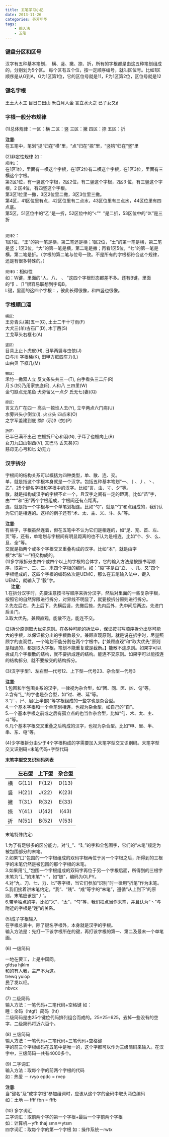 ```yaml
---
title: 五笔学习小记
date: 2013-11-26
categories: 芬芳年华
tags:
	- 输入法
	- 五笔
---
```


### 键盘分区和区号
汉字有五种基本笔划，  横、竖、撇、捺、折，所有的字根都是由这五种笔划组成的，分别划为5个区。
每个区有五个位，按一定顺序编号，就叫区位号。比如1区顺序是从G到A，G为1区第1位，它的区位号就是11，F为1区第2位，区位号就是12

### 键名字根
王土大木工 目日口田山
禾白月人金 言立水火之
已子女又纟

<!--more-->

### 字根一般分布规律
(1)总体规律：一区：横 二区：竖 三区：撇 四区：捺 五区：折  

**注意**:  
在五笔中，笔划“提”归在“横”里，“点”归在“捺”里，“竖钩”归在“竖”里

(2)非定性规律 如：  
`规律1`：  
在1区1位，里面有一横这个字根，在1区2位有二横这个字根，在1区3位，里面有三横这个字根。  
第2区1位，有一竖这个字根，2区2位，有二竖这个字根，2区3 位，有三竖这个字根，2 区4位，有四竖这个字根。  
第3区1位里一撇，3区2位里二撇，3区3位里三撇。  
第4区，41区位里有点，42区位里有二点水，43区位里有三点水，44区位里有四点底。  
第5区，51区位中的“乙”是一折，52区位中的“<”“  ”是二折，53区位中的“巛”是三折  
 

`规律2`：  
1区1位，“王”的第一笔是横，第二笔还是横；1区2位，“土”的第一笔是横，第二笔是竖；1区3位，“大”的第一笔是横，第二笔是撇；再看1区5位，“七”的第一笔是横，第二笔是折。（字根的第二笔与位号一致。不是所有的字根都符合这个规律，还是有很多特殊的。）  

`规律3`：相似性  
如：W键，里面的“人、八、 、 ”这四个字根形态都差不多。还有B键，里面的“阝、卩”很容易联想到字母B。  
L键，里面的这四个字根：，彼此长得很像，和四竖也很像。

### 字根顺口溜
`横区`:  
王旁青头(兼)五一(G), 土士二干十寸雨(F)  
大犬三(羊)古石厂(D), 木丁西(S)  
工戈草头右框七(A)  

`竖区`:  
目具上止卜虎皮(H), 日早两竖与虫依(J)    
口与川 字根稀(K), 田甲方框四车力(L)  
山由贝 下框几(M)  

`撇区`:  
禾竹一撇双人立 反文条头共三一(T), 白手看头三二斤(R)  
月彡(衫)乃用家衣底(E), 人和八 三四里(W)  
金勺缺点无尾鱼 犬旁留乂一点夕 氏无七(妻)(Q)  

`捺区`:  
言文方广在四一 高头一捺谁人去(Y), 立辛两点六门病(U)  
水旁兴头小倒立(I),  火业头 四点米(O)  
之字军盖建到底 摘礻(示)衤(衣)(P)

`折区`:  
已半巳满不出己 左框折尸心和羽(N), 子耳了也框向上(B)  
女刀九臼山朝西(V), 又巴马 丢矢矣(C)  
慈母无心弓和匕 幼无力

### 汉字拆分  
字根间的结构关系可以概括为四种类型，单、散、连、交。  
单，就是指这个字根本身就是一个汉字。包括五种基本笔划“一、丨、丿、丶、
乙”，25个键名字根和字根中的汉字。比如“言、虫、寸、夕”等。    
散，就是指构成汉字的字根不止一个，且汉字之间有一定的距离。比如“苗”字，由“艹”和“田”两个字根组成，字根间还有点距离。  
连，就是指一个字根与一个单笔划相连。比如“勺”，就是“勹”和点组成的，我们认为它们是相连的。这样的例子还有“术、太、主、义、斗、头”等。  

**注意**:  
有些字，字根虽然连着，但在五笔中不认为它们是相连的，如“足、充、首、左、页”等，还有，单笔划与字根间有明显距离的也不认为是相连，比如“个、少、么、旦、全”等。  
交就是指两个或多个字根交叉重叠构成的汉字。比如“本”，就是由字根“木”和“一”相交构成的。  
(1)多字跟拆分由四个或四个以上的字根的合体字，它的输入方法是按照书写顺序，取第一、二、三、末四个字根的编码。如：“毅”字是由“立、 、几、又”四个字根组成的，这四个字根的编码依次是UEMC，那么在五笔输入法中，键入UEMC，就输入了“毅”字。  
　
**注意**:  
	1.在拆分汉字时，先要注意按书写顺序来拆分汉字，然后对里面的一些复杂字根，按照它的自然界限进行拆分，对界线不明显了，就要按拆分原则进行拆分。  
	2.先左后右，先上后下，先横后竖，先撇后捺，先内后外，先中间后两边，先进门后关门。  
	3.取大优先，兼顾直观，能散不连，能连不交。

(2)拆分原则取大优先原则。在各种可能的拆法中，保证按书写顺序拆分出尽可能大的字根，以保证拆分出的字根数最少。兼顾直观原则。就是说在拆字时，尽量照顾字的直观性，一个笔划不能分割在两个字根中。【“兼顾直观”和“取大优先”原则是相通的，都是取大字根，笔划不能重复或是截断。】能散不连原则。如果字可以拆成几个字根散的结构，就不要拆成连的结构。能连不交原则。如果字可以能按连的结构拆分,  就不要按交的结构拆分。

(3)汉字字型1、左右型—代号12、上下型—代号23、杂合型—代号3  

**注意**:  
1.包围和半包围关系的汉字，一律视为杂合型，如“团、同、医、凶、句”等。  
2.含有“辶”的字也是杂合型，如“过、进、延”等。  
3.“厂、尸、眉(上半部)”等字根组成的一些字也是杂合型。  
4.一个基本字根和一个单笔划相连，也视为杂合型，如自己的“自”。  
5.一个基本字根之前或之后有孤立点的也当作杂合型，比如“勺、术、太、主、斗”等。  
6.几个基本字根交叉重叠之后构成的汉字，也视为杂合型。比如“申、里、半、串、东、电”等。

(4)少字根拆分由少于4个字根构成的字需要加入末笔字型交叉识别码。末笔字型交叉识别码=末笔代码+字型代码

**末笔字型交叉识别码列表**

&nbsp;|左右型|上下型|杂合型
:---:|:---:|:---:|:---:
横|G(11)|F(12)|D(13)
竖|H(21)|J(22)|K(23)
撇|T(31)|R(32)|E(33)
捺|Y(41)|U(42)|I(43)
折|N(51)|B(52)|V(53)

末笔特殊约定:

1.为了有足够多的区分能力，对“辶”、“廴”的字和全包围字，它们的“末笔”规定为被包围部分的末笔。  
2.如果“囗”包围的一个字根组成的双码字根再位于另一个字根之后，所得到的三根字的末笔仍然是被包围的那个字根的末笔。  
3.如果用“辶”包围一个字根组成的双码字再位于另一个字根后面，所得到的三根字末笔为“辶”的末笔“丶”，如“链”，编码为OLPY。  
4.对“九、刀、七、力、匕”等字根，当它们参加“识别”时一律用“折笔”作为末笔。  
5.我们接着讲末笔约定。“我”、“贱”、“成”等字的“末笔”，遵循“从上到下”的原则，末笔应该是“丿”。  
6.带单独点的字，比如“义”，“太”，“勺”等，我们把点当作末笔，并且认为“丶”与附近的字根是“连”的关系。  


(5)成子字根输入  
在字根总表中，除了键名字根外，本身就是汉字的字根。  
输入方法是：先打一下该字根所在的键，再打该字根的第一、第二及最末一个单笔画。  

(6) 一级简码

一地在要工，上是中国同。  
gfdsa hjklm  
和的有人我，主产不为这。  
trewq yuiop  
民了发以经。  
nbvcx  

(7) 二级简码  
输入方法：一笔代码+二笔代码+空格键 如：  
睡：全码（htgf）简码（ht）  
二级简码是由25个键位代码排列组合而成的。25×25=625，去掉一些没有的空字，二级简码将近六百个。  

(8) 三级简码  
输入方法：一笔代码+二笔代码+三笔代码+空格键  
字的前三个字根编码在五笔中是唯一的，这个字都可以作为三级简码来输入。在汉字中，三级简码一共有4000多个。  

(9) 二字词汇  
输入方法：取每个字的前两个字根的代码  
如：热爱 － rvyo epdc = rvep  

**注意**:  
当“键名”及“成字字根”参加组词时，应该从这个字的全码中取头两位编码  
如：土地 — ffff  fbn = fffb  

(10) 多字词汇  
三字词汇：取前两个字的第一个字根+最后一个字前两个字根  
如：计算机－yfh  thaj smn＝ytsm  
四字词汇：取每个字的第一个字根 如：操作系统－rwtx  

